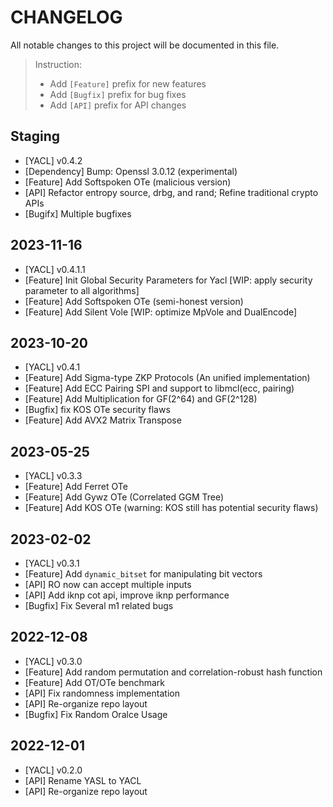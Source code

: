 # CHANGELOG

All notable changes to this project will be documented in this file.

> Instruction:
>
> - Add `[Feature]` prefix for new features
> - Add `[Bugfix]` prefix for bug fixes
> - Add `[API]` prefix for API changes

## Staging
- [YACL] v0.4.2
- [Dependency] Bump: Openssl 3.0.12 (experimental)
- [Feature] Add Softspoken OTe (malicious version)
- [API] Refactor entropy source, drbg, and rand; Refine traditional crypto APIs
- [Bugifx] Multiple bugfixes


## 2023-11-16
- [YACL] v0.4.1.1
- [Feature] Init Global Security Parameters for Yacl [WIP: apply security parameter to all algorithms]
- [Feature] Add Softspoken OTe (semi-honest version)
- [Feature] Add Silent Vole [WIP: optimize MpVole and DualEncode]

## 2023-10-20
- [YACL] v0.4.1
- [Feature] Add Sigma-type ZKP Protocols (An unified implementation)
- [Feature] Add ECC Pairing SPI and support to libmcl(ecc, pairing)
- [Feature] Add Multiplication for GF(2^64) and GF(2^128)
- [Bugfix] fix KOS OTe security flaws
- [Feature] Add AVX2 Matrix Transpose

## 2023-05-25
- [YACL] v0.3.3
- [Feature] Add Ferret OTe
- [Feature] Add Gywz OTe (Correlated GGM Tree)
- [Feature] Add KOS OTe (warning: KOS still has potential security flaws)

## 2023-02-02
- [YACL] v0.3.1
- [Feature] Add `dynamic_bitset` for manipulating bit vectors
- [API] RO now can accept multiple inputs
- [API] Add iknp cot api, improve iknp performance
- [Bugfix] Fix Several m1 related bugs

## 2022-12-08
- [YACL] v0.3.0
- [Feature] Add random permutation and correlation-robust hash function
- [Feature] Add OT/OTe benchmark
- [API] Fix randomness implementation
- [API] Re-organize repo layout
- [Bugfix] Fix Random Oralce Usage

## 2022-12-01
- [YACL] v0.2.0
- [API] Rename YASL to YACL
- [API] Re-organize repo layout
